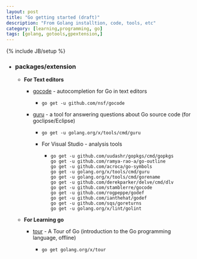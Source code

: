 ```yaml
---
layout: post
title: "Go getting started (draft)"
description: "From Golang installtion, code, tools, etc"
category: [learning,programming, go]
tags: [golang, gotools,gpextension,]
---
```

{% include JB/setup %}




- ### packages/extension


  - **For Text editors**

    - [gocode](https://godoc.org/golang.org/x/tools/cmd/guru) - autocompletion for Go in text editors

      - ```
        go get -u github.com/nsf/gocode
        ```

    - [guru](https://godoc.org/golang.org/x/tools/cmd/guru) - a tool for answering questions about Go source code (for goclipse/Eclipse)

      - ```
        go get -u golang.org/x/tools/cmd/guru 
        ```

      - For Visual Studio -  analysis tools

          - ```
            go get -u github.com/uudashr/gopkgs/cmd/gopkgs 
            go get -u github.com/ramya-rao-a/go-outline 
            go get -u github.com/acroca/go-symbols 
            go get -u golang.org/x/tools/cmd/guru 
            go get -u golang.org/x/tools/cmd/gorename 
            go get -u github.com/derekparker/delve/cmd/dlv 
            go get -u github.com/stamblerre/gocode 
            go get -u github.com/rogpeppe/godef 
            go get -u github.com/ianthehat/godef 
            go get -u github.com/sqs/goreturns 
            go get -u golang.org/x/lint/golint
            ```

  - **For Learning go**

    - [tour](https://github.com/golang/tour) - A Tour of Go (introduction to the Go programming language, offline)
      - ```
        go get golang.org/x/tour
        ```
